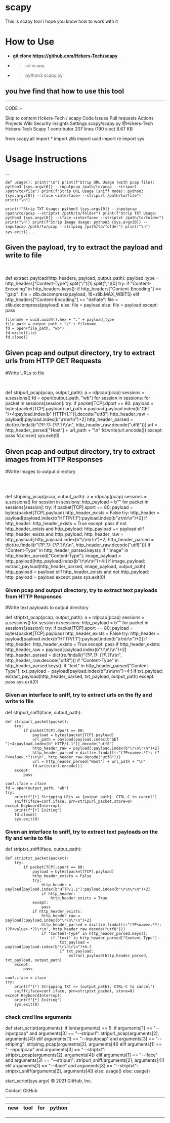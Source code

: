 # scapy
This is scapy tool i hope you know how to work with it




# How to Use
- **git clone https://github.com/Hckers-Tech/scapy**
- >cd scapy
- >python3 scapy.py


## you hve find that how to use this tool 
---
CODE >

Skip to content
Hckers-Tech
/
scapy
Code
Issues
Pull requests
Actions
Projects
Wiki
Security
Insights
Settings
scapy/scapy.py
@Hckers-Tech
Hckers-Tech Scapy
 1 contributor
207 lines (190 sloc)  8.67 KB

from scapy.all import *
import zlib
import uuid
import re
import sys

# Usage Instructions


...

`def usage():
    print("\n")
    print(f"Strip URL Usage (with pcap file): python3 {sys.argv[0]} --inputpcap /path/to/pcap --stripurl /path/to/file")
    print(f"Strip URL Usage (sniff mode): python3 {sys.argv[0]} --iface <interface> --stripurl /path/to/file")
    print("\n")`
 
   `print(f"Strip TXT Usage: python3 {sys.argv[0]} --inputpcap /path/to/pcap --striptxt /path/to/folder")
    print(f"Strip TXT Usage: python3 {sys.argv[0]} --iface <interface> --striptxt /path/to/folder")
    print("\n")
    print(f"Strip Image Usage: python3 {sys.argv[0]} --inputpcap /path/to/pcap --stripimg /path/to/folder")
    print("\n")
    sys.exit()`
...

## Given the payload, try to extract the payload and write to file
<br>
</br>
def extract_payload(http_headers, payload, output_path):
    payload_type = http_headers["Content-Type"].split("/")[1].split(";")[0]
    try:
        if "Content-Encoding" in http_headers.keys():
            if http_headers["Content-Encoding"] == "gzip":
                file = zlib.decompress(payload, 16+zlib.MAX_WBITS)
            elif http_headers["Content-Encoding"] == "deflate":
                file = zlib.decompress(payload)
            else:
                file = payload
        else:
            file = payload
    except:
        pass

    filename = uuid.uuid4().hex + "." + payload_type
    file_path = output_path + "/" + filename
    fd = open(file_path, "wb")
    fd.write(file)
    fd.close()

## Given pcap and output directory, try to extract urls from HTTP GET Requests
#Write URLs to file

<br>

def stripurl_pcap(pcap, output_path):
    a = rdpcap(pcap)
    sessions = a.sessions()
    fd = open(output_path, "wb")
    for session in sessions:
        for packet in sessions[session]:
            try:
                if packet[TCP].dport == 80:
                    payload = bytes(packet[TCP].payload)
                    url_path = payload[payload.index(b"GET ")+4:payload.index(b" HTTP/1.1")].decode("utf8")
                    http_header_raw = payload[:payload.index(b"\r\n\r\n")+2]
                    http_header_parsed = dict(re.findall(r"(?P<name>.*?): (?P<value>.*?)\r\n", http_header_raw.decode("utf8")))
                    url = http_header_parsed["Host"] + url_path + "\n"
                    fd.write(url.encode())
            except:
                pass
    fd.close()
    sys.exit(0)
</br>
## Given pcap and output directory, try to extract images from HTTP Responses
#Write images to output directory


<br>
</br>

def stripimg_pcap(pcap, output_path):
    a = rdpcap(pcap)
    sessions = a.sessions()
    for session in sessions:
        http_payload = b""
        for packet in sessions[session]:
            try:
                if packet[TCP].sport == 80:
                    payload = bytes(packet[TCP].payload)
                    http_header_exists = False
                    try:
                        http_header = payload[payload.index(b"HTTP/1.1"):payload.index(b"\r\n\r\n")+2]
                        if http_header:
                            http_header_exists = True
                    except:
                        pass
                    if not http_header_exists and http_payload:
                        http_payload += payload
                    elif http_header_exists and http_payload:
                        http_header_raw = http_payload[:http_payload.index(b"\r\n\r\n")+2]
                        http_header_parsed = dict(re.findall(r"(?P<name>.*?): (?P<value>.*?)\r\n", http_header_raw.decode("utf8")))
                        if "Content-Type" in http_header_parsed.keys():
                            if "image" in http_header_parsed["Content-Type"]:
                                image_payload = http_payload[http_payload.index(b"\r\n\r\n")+4:]
                                if image_payload:
                                    extract_payload(http_header_parsed, image_payload, output_path)
                        http_payload = payload
                    elif http_header_exists and not http_payload:
                        http_payload = payload
            except:
                pass
    sys.exit(0)

### Given pcap and output directory, try to extract text payloads from HTTP Responses
#Write text payloads to output directory

def striptxt_pcap(pcap, output_path):
    a = rdpcap(pcap)
    sessions = a.sessions()
    for session in sessions:
        http_payload = b""
        for packet in sessions[session]:
            try:
                if packet[TCP].sport == 80:
                    payload = bytes(packet[TCP].payload)
                    http_header_exists = False
                    try:
                        http_header = payload[payload.index(b"HTTP/1.1"):payload.index(b"\r\n\r\n")+2]
                        if http_header:
                            http_header_exists = True
                    except:
                        pass
                    if http_header_exists:
                        http_header_raw = payload[:payload.index(b"\r\n\r\n")+2]
                        http_header_parsed = dict(re.findall(r"(?P<name>.*?): (?P<value>.*?)\r\n", http_header_raw.decode("utf8")))
                        if "Content-Type" in http_header_parsed.keys():
                            if "text" in http_header_parsed["Content-Type"]:
                                txt_payload = payload[payload.index(b"\r\n\r\n")+4:]
                                if txt_payload:
                                    extract_payload(http_header_parsed, txt_payload, output_path)
            except:
                pass
    sys.exit(0)

### Given an interface to sniff, try to extract urls on the fly and write to file
def stripurl_sniff(iface, output_path):

    def stripurl_packet(packet):
        try:
            if packet[TCP].dport == 80:
                payload = bytes(packet[TCP].payload)
                url_path = payload[payload.index(b"GET ")+4:payload.index(b" HTTP/1.1")].decode("utf8")
                http_header_raw = payload[:payload.index(b"\r\n\r\n")+2]
                http_header_parsed = dict(re.findall(r"(?P<name>.*?): (?P<value>.*?)\r\n", http_header_raw.decode("utf8")))
                url = http_header_parsed["Host"] + url_path + "\n"
                fd.write(url.encode())
        except:
            pass

    conf.iface = iface
    fd = open(output_path, "wb")
    try:
        print(f"[*] Stripping URLs => {output_path}. CTRL-C to cancel")
        sniff(iface=conf.iface, prn=stripurl_packet,store=0)
    except KeyboardInterrupt:
        print(f"[*] Exiting")
        fd.close()
        sys.exit(0)

### Given an interface to sniff, try to extract text payloads on the fly and write to file
def striptxt_sniff(iface, output_path):

    def striptxt_packet(packet):
        try:
            if packet[TCP].sport == 80:
                payload = bytes(packet[TCP].payload)
                http_header_exists = False
                try:
                    http_header = payload[payload.index(b"HTTP/1.1"):payload.index(b"\r\n\r\n")+2]
                    if http_header:
                        http_header_exists = True
                except:
                    pass
                if http_header_exists:
                    http_header_raw = payload[:payload.index(b"\r\n\r\n")+2]
                    http_header_parsed = dict(re.findall(r"(?P<name>.*?): (?P<value>.*?)\r\n", http_header_raw.decode("utf8")))
                    if "Content-Type" in http_header_parsed.keys():
                        if "text" in http_header_parsed["Content-Type"]:
                            txt_payload = payload[payload.index(b"\r\n\r\n")+4:]
                            if txt_payload:
                                extract_payload(http_header_parsed, txt_payload, output_path)
        except:
            pass

    conf.iface = iface
    try:
        print(f"[*] Stripping TXT => {output_path}. CTRL-C to cancel")
        sniff(iface=conf.iface, prn=striptxt_packet, store=0)
    except KeyboardInterrupt:
        print(f"[*] Exiting")
        sys.exit(0)

### check cmd line arguments
def start_script(arguments):
    if len(arguments) == 5:
        if arguments[1] == "--inputpcap" and arguments[3] == "--stripurl":
            stripurl_pcap(arguments[2], arguments[4])
        elif arguments[1] == "--inputpcap" and arguments[3] == "--stripimg":
            stripimg_pcap(arguments[2], arguments[4])
        elif arguments[1] == "--inputpcap" and arguments[3] == "--striptxt":
            striptxt_pcap(arguments[2], arguments[4])
        elif arguments[1] == "--iface" and arguments[3] == "--stripurl":
            stripurl_sniff(arguments[2], arguments[4])
        elif arguments[1] == "--iface" and arguments[3] == "--striptxt":
            striptxt_sniff(arguments[2], arguments[4])
        else:
            usage()
    else:
        usage()


start_script(sys.argv)
© 2021 GitHub, Inc.

Contact GitHub

---
|new|tool|for| python|
|-- |-- |-- |-- |

---
